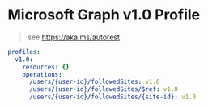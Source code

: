 # Microsoft Graph v1.0 Profile

> see https://aka.ms/autorest

``` yaml
profiles:
  v1.0:
    resources: {}
    operations:
      /users/{user-id}/followedSites: v1.0
      /users/{user-id}/followedSites/$ref: v1.0
      /users/{user-id}/followedSites/{site-id}: v1.0

```
